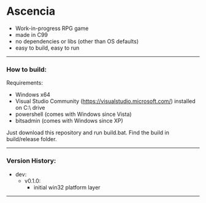 # Ascencia
- Work-in-progress RPG game
- made in C99
- no dependencies or libs (other than OS defaults)
- easy to build, easy to run
<hr/>

### How to build:
Requirements:
- Windows x64
- Visual Studio Community (https://visualstudio.microsoft.com/) installed on C:\ drive
- powershell (comes with Windows since Vista)
- bitsadmin (comes with Windows since XP)

Just download this repository and run build.bat.
Find the build in build/release folder.
<hr/>

### Version History:

- dev:
    - v0.1.0:
	    - initial win32 platform layer
<hr/>